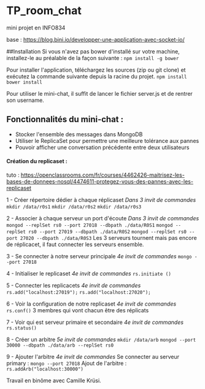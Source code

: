 # TP_room_chat

mini projet en INFO834

base : https://blog.bini.io/developper-une-application-avec-socket-io/

##Installation
Si vous n'avez pas bower d'installé sur votre machine, installez-le au préalable de la façon suivante :
```npm install -g bower```

Pour installer l'application, téléchargez les sources (zip ou git clone) et exécutez la commande suivante depuis la racine du projet.
```npm install```
```bower install```

Pour utiliser le mini-chat, il suffit de lancer le fichier server.js et de rentrer son username.

## Fonctionnalités du mini-chat :

- Stocker l'ensemble des messages dans MongoDB
- Utiliser le ReplicaSet pour permettre une meilleure tolérance aux pannes
- Pouvoir afficher une conversation précédente entre deux utilisateurs

#### Création du replicaset :

tuto : https://openclassrooms.com/fr/courses/4462426-maitrisez-les-bases-de-donnees-nosql/4474611-protegez-vous-des-pannes-avec-les-replicaset

1 - Créer répertoire dédier à chaque réplicaset
*Dans 3 invit de commandes*
```mkdir /data/r0s1```
```mkdir /data/r0s2```
```mkdir /data/r0s3```

2 - Associer à chaque serveur un port d'écoute
*Dans 3 invit de commandes*
```mongod --replSet rs0 --port 27018 --dbpath ./data/R0S1```
```mongod --replSet rs0 --port 27019 --dbpath ./data/R0S2```
```mongod --replSet rs0 --port 27020 --dbpath ./data/R0S3```
Les 3 serveurs tournent mais pas encore de réplicacet, il faut connecter les serveurs ensemble.

3 - Se connecter à notre serveur principale
*4e invit de commandes*
```mongo --port 27018```

4 - Initialiser le replicaset
*4e invit de commandes* 
```rs.initiate ()```

5 - Connecter les replicacets
*4e invit de commandes*
```rs.add("localhost:27019");```
```rs.add("localhost:27020");```

6 - Voir la configuration de notre replicaset
*4e invit de commandes*
```rs.conf()```
3 membres qui vont chacun être des réplicats

7 - Voir qui est serveur primaire et secondaire
*4e invit de commandes*
```rs.status()```

8 - Créer un arbitre
*5e invit de commandes*
```mkdir /data/arb```
```mongod --port 30000 --dbpath ./data/arb --replSet rs0```

9 - Ajouter l'arbitre
*4e invit de commandes*
Se connecter au serveur primary :
```mongo --port 27018```
Ajout de l'arbitre :
```rs.addArb("localhost:30000")```



Travail en binôme avec Camille Krüsi.
